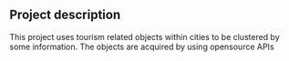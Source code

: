 ## Project description
This project uses tourism related objects within cities to be clustered by some information.
The objects are acquired by using opensource APIs

